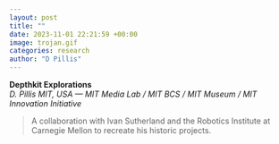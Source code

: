 ```yaml
---
layout: post
title: ""
date: 2023-11-01 22:21:59 +00:00
image: trojan.gif
categories: research
author: "D Pillis"
---
```


**Depthkit Explorations**  
*D. Pillis*
*MIT, USA — MIT Media Lab / MIT BCS / MIT Museum / MIT Innovation Initiative*
<blockquote> <p>A collaboration with Ivan Sutherland and the Robotics Institute at Carnegie Mellon to recreate his historic projects.
 </p> </blockquote>

